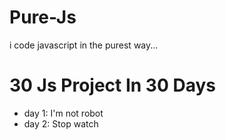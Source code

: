 # Pure-Js
i code javascript in the purest way...

# 30 Js Project In 30 Days
- day 1: I'm not robot
- day 2: Stop watch
